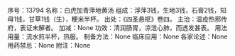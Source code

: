 序号：13794
名称：白虎加青萍地黄汤
组成：浮萍3钱，生地3钱，石膏2钱，知母1钱，甘草1钱（生），粳米半杯。
出处：《四圣悬枢》卷四。
主治：温疫热邪传府，表证未解者。
加减：None
功效：清润肠胃，凉泄心肺，而透发甚表。
用法用量：流水煎半杯，热服。
制备方法：None
临床应用：None
各家论述：None
用药禁忌：None
附注：None

